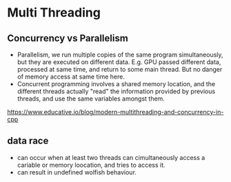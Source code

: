 # Multi Threading

## Concurrency vs Parallelism
- Parallelism, we run multiple copies of the same program simultaneously, but they are executed on different data. E.g. GPU passed different data, processed at same time, and return to some main thread. But no danger of memory access at same time here.
- Concurrent programming involves a shared memory location, and the different threads actually "read" the information provided by previous threads, and use the same variables amongst them.

https://www.educative.io/blog/modern-multithreading-and-concurrency-in-cpp

## data race
- can occur when at least two threads can cimultaneously access a cariable or memory loocation, and tries to access it. 
- can result in undefined wolfish behaviour.

